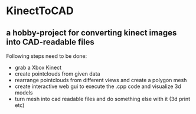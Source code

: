 # KinectToCAD

## a hobby-project for converting kinect images into CAD-readable files

Following steps need to be done:
- grab a Xbox Kinect
- create pointclouds from given data
- rearrange pointclouds from different views and create a polygon mesh
- create interactive web gui to execute the .cpp code and visualize 3d models
- turn mesh into cad readable files and do something else with it (3d print etc)
